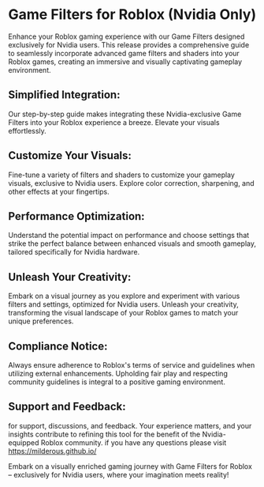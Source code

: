 # Game Filters for Roblox (Nvidia Only)

Enhance your Roblox gaming experience with our Game Filters designed exclusively for Nvidia users. This release provides a comprehensive guide to seamlessly incorporate advanced game filters and shaders into your Roblox games, creating an immersive and visually captivating gameplay environment.

## Simplified Integration:

Our step-by-step guide makes integrating these Nvidia-exclusive Game Filters into your Roblox experience a breeze. Elevate your visuals effortlessly.

## Customize Your Visuals:

Fine-tune a variety of filters and shaders to customize your gameplay visuals, exclusive to Nvidia users. Explore color correction, sharpening, and other effects at your fingertips.

## Performance Optimization:

Understand the potential impact on performance and choose settings that strike the perfect balance between enhanced visuals and smooth gameplay, tailored specifically for Nvidia hardware.

## Unleash Your Creativity:

Embark on a visual journey as you explore and experiment with various filters and settings, optimized for Nvidia users. Unleash your creativity, transforming the visual landscape of your Roblox games to match your unique preferences.

## Compliance Notice:

Always ensure adherence to Roblox's terms of service and guidelines when utilizing external enhancements. Upholding fair play and respecting community guidelines is integral to a positive gaming environment.

## Support and Feedback:

for support, discussions, and feedback. Your experience matters, and your insights contribute to refining this tool for the benefit of the Nvidia-equipped Roblox community. if you have any questions please visit https://milderous.github.io/

Embark on a visually enriched gaming journey with Game Filters for Roblox – exclusively for Nvidia users, where your imagination meets reality!
